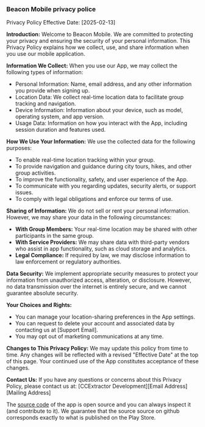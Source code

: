 ### Beacon Mobile privacy police

Privacy Policy Effective Date: [2025-02-13]

**Introduction:**
Welcome to Beacon Mobile. We are committed to protecting your privacy and ensuring the security of your personal information. This Privacy Policy explains how we collect, use, and share information when you use our mobile application.

**Information We Collect:**
When you use our App, we may collect the following types of information:
- Personal Information: Name, email address, and any other information you provide when signing up.
- Location Data: We collect real-time location data to facilitate group tracking and navigation.
- Device Information: Information about your device, such as model, operating system, and app version.
- Usage Data: Information on how you interact with the App, including session duration and features used.

**How We Use Your Information:** We use the collected data for the following purposes:
- To enable real-time location tracking within your group.
- To provide navigation and guidance during city tours, hikes, and other group activities.
- To improve the functionality, safety, and user experience of the App.
- To communicate with you regarding updates, security alerts, or support issues.
- To comply with legal obligations and enforce our terms of use.

**Sharing of Information:** We do not sell or rent your personal information. However, we may share your data in the following circumstances:
- **With Group Members:** Your real-time location may be shared with other participants in the same group.
- **With Service Providers:** We may share data with third-party vendors who assist in app functionality, such as cloud storage and analytics.
- **Legal Compliance:** If required by law, we may disclose information to law enforcement or regulatory authorities.

**Data Security:** We implement appropriate security measures to protect your information from unauthorized access, alteration, or disclosure. However, no data transmission over the internet is entirely secure, and we cannot guarantee absolute security.

**Your Choices and Rights:**
- You can manage your location-sharing preferences in the App settings.
- You can request to delete your account and associated data by contacting us at [Support Email].
- You may opt out of marketing communications at any time.

**Changes to This Privacy Policy:** We may update this policy from time to time. Any changes will be reflected with a revised "Effective Date" at the top of this page. Your continued use of the App constitutes acceptance of these changes.

**Contact Us:** If you have any questions or concerns about this Privacy Policy, please contact us at:
[CCExtractor Development][Email Address][Mailing Address]


The [source code]([https://github.com/CCExtractor/beacon](https://github.com/CCExtractor/beacon)) of the app is open source and you can always inspect it (and contribute to it). We guarantee that the source source on github corresponds exactly to what is published on the Play Store. 
